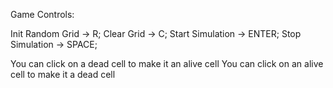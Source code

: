 Game Controls:

  Init Random Grid -> R;
  Clear Grid -> C;
  Start Simulation -> ENTER;
  Stop Simulation -> SPACE;

  You can click on a dead cell to make it an alive cell
  You can click on an alive cell to make it a dead cell
